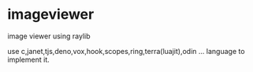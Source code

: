 # imageviewer
image viewer using raylib

use c,janet,tjs,deno,vox,hook,scopes,ring,terra(luajit),odin ... language to implement it.
